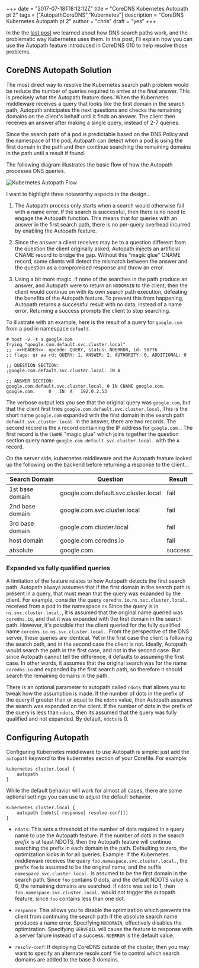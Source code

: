 +++
date = "2017-07-18T18:12:12Z"
title = "CoreDNS Kubernetes Autopath pt 2"
tags = ["AutopathCoreDNS","Kubernetes"]
description = "CoreDNS Kubernetes Autopath pt 2"
author = "chris"
draft = "yes"
+++

In the the [last post](/2017/07/17/coredns-kubernetes-autopath-pt-1/) we learned about how DNS search paths work, and the problematic way Kubernetes uses them.
In this post, I’ll explain how you can use the Autopath feature introduced in CoreDNS 010 to help resolve those problems.

## CoreDNS Autopath Solution

The most direct way to resolve the Kubernetes search path problem would be reduce the number of queries required to arrive at the final answer. This is precisely what the Autopath feature does.  When the Kubernetes middleware receives a query that looks like the first domain in the search path, Autopath anticipates the next questions and checks the remaining domains on the client's behalf until it finds an answer.  The client then receives an answer after making a single query, instead of 2-7 queries.

Since the search path of a pod is predictable based on the DNS Policy and the namespace of the pod, Autopath can detect when a pod is using the first domain in the path and then continue searching the remaining domains in the path until a result if found.

The following diagram illustrates the basic flow of how the Autopath processes DNS queries.

![Kubernetes Autopath Flow](/images/autopath-flow.png)

I want to highlight three noteworthy aspects in the design...

1. The Autopath process only starts when a search would otherwise fail with a name error. If the search is successful, then there is no need to engage the Autopath function.  This means that for queries with an answer in the first search path, there is no per-query overhead incurred by enabling the Autopath feature.

2. Since the answer a client receives may be to a question different from the question the client originally asked, Autopath injects an artificial CNAME record to bridge the gap. Without this "magic glue" CNAME record, some clients will detect the mismatch between the answer and the question as a compromised response and throw an error.

3. Using a bit more magic, if none of the searches in the path produce an answer, and Autopath were to return an `NXDOMAIN` to the client, then the client would continue on with its own search path execution, defeating the benefits of the Autopath feature. To prevent this from happening, Autopath returns a successful result with no data, instead of a name error. Returning a success prompts the client to stop searching.


To illustrate with an example, here is the result of a query for `google.com` from a pod in namespace `default`.

```
# host -v -t a google.com
Trying "google.com.default.svc.cluster.local"
;; ->>HEADER<<- opcode: QUERY, status: NOERROR, id: 50776
;; flags: qr aa rd; QUERY: 1, ANSWER: 2, AUTHORITY: 0, ADDITIONAL: 0

;; QUESTION SECTION:
;google.com.default.svc.cluster.local. IN A

;; ANSWER SECTION:
google.com.default.svc.cluster.local. 0	IN CNAME google.com.
google.com.		0	IN	A	192.0.2.53
```

The verbose output lets you see that the original query was `google.com`, but that the client first tries `google.com.default.svc.cluster.local`.  This is the short name `google.com` expanded with the first domain in the search path `default.svc.cluster.local`.  In the answer, there are two records.  The second record is the `A` record containing the IP address for `google.com.`. The first record is the `CNAME` "magic glue" which joins together the question section query name `google.com.default.svc.cluster.local.` with the `A` record.

On the server side, kubernetes middleware and the Autopath feature looked up the following on the backend before returning a response to the client...

|Search Domain|Question|Result|
|---|---|---|
|1st base domain|google.com.default.svc.cluster.local| fail |
|2nd base domain|google.com.svc.cluster.local| fail |
|3rd base domain|google.com.cluster.local| fail |
|host domain|google.com.coredns.io| fail |
|absolute|google.com.| success |

### Expanded vs fully qualified queries

A limitation of the feature relates to how Autopath detects the first search path.  Autopath  always assumes that if the first domain in the search path is present in a query, that must mean that the query was expanded by the client.  For example, consider the query `coredns.io.ns.svc.cluster.local.` received from a pod in the namespace `ns` Since the query is in `ns.svc.cluster.local.`, it is assumed that the original name queried was `coredns.io`, and that it was expanded with the first domain in the search path.  However, it's possible that the client queried for the fully qualified name `coredns.io.ns.svc.cluster.local.`.  From the perspective of the DNS server, these queries are identical.  Yet in the first case the client is following the search path, and in the second case the client is not.  Ideally, Autopath would search the path in the first case, and not in the second case.  But since Autopath cannot tell the difference, it defaults to assuming the first case.  In other words, it assumes that the original search was for the name `coredns.io` and expanded by the first search path, so therefore it should search the remaining domains in the path.

There is an optional parameter to autopath called `ndots` that allows you to tweak how the assumption is made.  If the number of dots in the prefix of the query if greater than or equal to the `ndots` value, then Autopath assumes the search was expanded on the client. If the number of dots in the prefix of the query is less than `ndots`, then its assumed that the query was fully qualified and not expanded. By default, `ndots` is 0.


## Configuring Autopath

Configuring Kubernetes middleware to use Autopath is simple: just add the `autopath` keyword to the kubernetes section of your Corefile.  For example:

```
kubernetes cluster.local {
	autopath
}

```

While the default behavior will work for almost all cases, there are some optional settings you can use to adjust the default behavior.

```
kubernetes cluster.local {
	autopath [ndots[ response[ resolve-conf]]]
}
```

 - `ndots`: This sets a threshold of the number of dots required in a query name to use the Autopath feature. If the number of dots in the search _prefix_ is at least NDOTS, then the Autopath feature will continue searching the prefix in each domain in the path.  Defaulting to zero, the optimization kicks in for all queries.  Example: If the Kubernetes middleware receives the query `foo.namespace.svc.cluster.local.`, the prefix `foo` is assumed to be the original name, and the suffix `namespace.svc.cluster.local.` is assumed to be the first domain in the search path. Since `foo` contains 0 dots, and the default NDOTS value is 0, the remaining domains are searched.  If `ndots` was set to 1, then `foo.namespace.svc.cluster.local.` would not trigger the autopath feature, since `foo` contains less than one dot.

 - `response`: This allows you to disable the optimization which prevents the client from continuing the search path if the absolute search name produces a name error.  Specifying `NXDOMAIN`, effectively disables the optimization. Specifying `SERVFAIL` will cause the feature to response with a server failure instead of a success.  `NOERROR` is the default value.

 - `resolv-conf`: If deploying CoreDNS outside of the cluster, then you may want to specify an alternate resolv.conf file to control which search domains are added to the base 3 domains.
